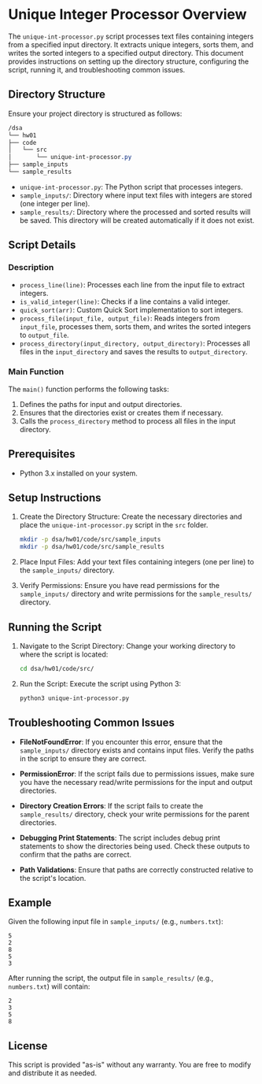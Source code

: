 # Unique Integer Processor Overview

The `unique-int-processor.py` script processes text files containing integers from a specified input directory. It extracts unique integers, sorts them, and writes the sorted integers to a specified output directory. This document provides instructions on setting up the directory structure, configuring the script, running it, and troubleshooting common issues.

## Directory Structure

Ensure your project directory is structured as follows:

```css
/dsa
└── hw01
├── code
│   └── src
│       └── unique-int-processor.py
├── sample_inputs
└── sample_results
```

- `unique-int-processor.py`: The Python script that processes integers.
- `sample_inputs/`: Directory where input text files with integers are stored (one integer per line).
- `sample_results/`: Directory where the processed and sorted results will be saved. This directory will be created automatically if it does not exist.

## Script Details

### Description

- `process_line(line)`: Processes each line from the input file to extract integers.
- `is_valid_integer(line)`: Checks if a line contains a valid integer.
- `quick_sort(arr)`: Custom Quick Sort implementation to sort integers.
- `process_file(input_file, output_file)`: Reads integers from `input_file`, processes them, sorts them, and writes the sorted integers to `output_file`.
- `process_directory(input_directory, output_directory)`: Processes all files in the `input_directory` and saves the results to `output_directory`.

### Main Function

The `main()` function performs the following tasks:
1. Defines the paths for input and output directories.
2. Ensures that the directories exist or creates them if necessary.
3. Calls the `process_directory` method to process all files in the input directory.

## Prerequisites

- Python 3.x installed on your system.

## Setup Instructions

1. Create the Directory Structure:
   Create the necessary directories and place the `unique-int-processor.py` script in the `src` folder.

   ```bash
   mkdir -p dsa/hw01/code/src/sample_inputs
   mkdir -p dsa/hw01/code/src/sample_results
   ```

2. Place Input Files:
   Add your text files containing integers (one per line) to the `sample_inputs/` directory.

3. Verify Permissions:
   Ensure you have read permissions for the `sample_inputs/` directory and write permissions for the `sample_results/` directory.

## Running the Script

1. Navigate to the Script Directory:
   Change your working directory to where the script is located:

   ```bash
   cd dsa/hw01/code/src/
   ```

2. Run the Script:
   Execute the script using Python 3:

   ```bash
   python3 unique-int-processor.py
   ```

## Troubleshooting Common Issues

- **FileNotFoundError**: If you encounter this error, ensure that the `sample_inputs/` directory exists and contains input files. Verify the paths in the script to ensure they are correct.

- **PermissionError**: If the script fails due to permissions issues, make sure you have the necessary read/write permissions for the input and output directories.

- **Directory Creation Errors**: If the script fails to create the `sample_results/` directory, check your write permissions for the parent directories.

- **Debugging Print Statements**: The script includes debug print statements to show the directories being used. Check these outputs to confirm that the paths are correct.

- **Path Validations**: Ensure that paths are correctly constructed relative to the script's location.

## Example

Given the following input file in `sample_inputs/` (e.g., `numbers.txt`):

```
5
2
8
5
3
```

After running the script, the output file in `sample_results/` (e.g., `numbers.txt`) will contain:

```
2
3
5
8
```

## License

This script is provided "as-is" without any warranty. You are free to modify and distribute it as needed.
```